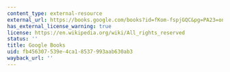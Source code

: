 ```yaml
---
content_type: external-resource
external_url: https://books.google.com/books?id=fKom-fspjGQC&pg=PA23=onepage#v=onepage&q&f=false
has_external_license_warning: true
license: https://en.wikipedia.org/wiki/All_rights_reserved
status: ''
title: Google Books
uid: fb456307-539e-4ca1-8537-993aab630ab3
wayback_url: ''
---
```

